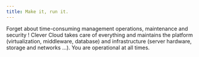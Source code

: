 ```yaml
---
title: Make it, run it.
---
```

Forget about time-consuming management operations, maintenance and security !
Clever Cloud takes care of everything and maintains the platform
(virtualization, middleware, database) and infrastructure (server hardware,
storage and networks ...). You are operational at all times.
